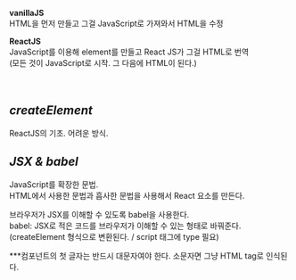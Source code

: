 <b>vanillaJS</b><br>
HTML을 먼저 만들고 그걸 JavaScript로 가져와서 HTML을 수정<br>

<b>ReactJS</b><br>
JavaScript를 이용해 element를 만들고 React JS가 그걸 HTML로 번역<br>
(모든 것이 JavaScript로 시작. 그 다음에 HTML이 된다.)<br><br><br>


<i>createElement</i><br>
-
ReactJS의 기초. 어려운 방식.<br>

<i>JSX & babel</i><br>
-
JavaScript를 확장한 문법.<br>
HTML에서 사용한 문법과 흡사한 문법을 사용해서 React 요소를 만든다.<br>

브라우저가 JSX를 이해할 수 있도록 babel을 사용한다.<br>
babel: JSX로 적은 코드를 브라우저가 이해할 수 있는 형태로 바꿔준다.<br>
(createElement 형식으로 변환된다. / script 태그에 type 필요)<br>

***컴포넌트의 첫 글자는 반드시 대문자여야 한다.
소문자면 그냥 HTML tag로 인식된다.
